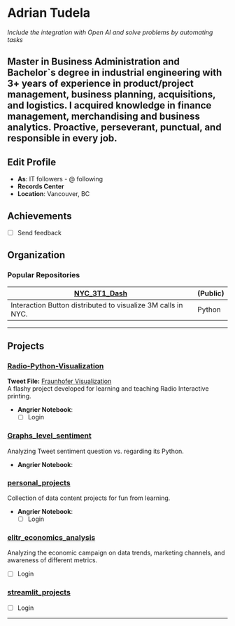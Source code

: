 # Adrian Tudela  
 *Include the integration with Open AI and solve problems by automating tasks*

Master in Business Administration and Bachelor`s degree in industrial engineering with 3+ years of experience in product/project management, business planning, acquisitions, and logistics. I acquired knowledge in finance management, merchandising and business analytics. Proactive, perseverant, punctual, and responsible in every job.
---

## Edit Profile  
- **As**: IT followers - @ following  
- **Records Center**  
- **Location**: Vancouver, BC 

## Achievements  
- [ ] Send feedback  

## Organization  
### Popular Repositories  
| [NYC_3T1_Dash]() | (Public) |  
|---|---|  
| Interaction Button distributed to visualize 3M calls in NYC. | Python |  

---

## Projects  

### [Radio-Python-Visualization]()  
**Tweet File:** [Fraunhofer Visualization](https://www.fraunhofer.com/visualization/)  
A flashy project developed for learning and teaching Radio Interactive printing.  
- **Angrier Notebook**:  
  - [ ] Login  

### [Graphs_level_sentiment]()  
Analyzing Tweet sentiment question vs. regarding its Python.  
- **Angrier Notebook**:  

### [personal_projects]()  
Collection of data content projects for fun from learning.  
- **Angrier Notebook**:  
  - [ ] Login  

### [elitr_economics_analysis]()  
Analyzing the economic campaign on data trends, marketing channels, and awareness of different metrics.  
- [ ] Login  

### [streamlit_projects]()  
- [ ] Login  

---
